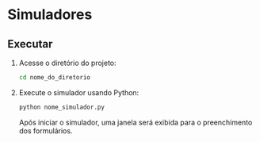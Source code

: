 # Simuladores 

## Executar

1. Acesse o diretório do projeto:
   ```bash
   cd nome_do_diretorio
   ```

2. Execute o simulador usando Python:
   ```bash
   python nome_simulador.py
   ```

   Após iniciar o simulador, uma janela será exibida para o preenchimento dos formulários.
